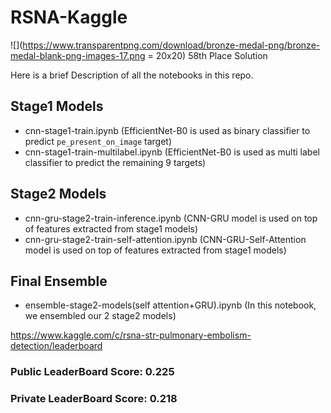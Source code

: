 # RSNA-Kaggle


![](https://www.transparentpng.com/download/bronze-medal-png/bronze-medal-blank-png-images-17.png = 20x20) 58th Place Solution


Here is a brief Description of all the notebooks in this repo.

## Stage1 Models
* cnn-stage1-train.ipynb (EfficientNet-B0 is used as binary classifier to predict `pe_present_on_image` target)
* cnn-stage1-train-multilabel.ipynb (EfficientNet-B0 is used as multi label classifier to predict the remaining 9 targets)

## Stage2 Models
* cnn-gru-stage2-train-inference.ipynb (CNN-GRU model is used on top of features extracted from stage1 models)
* cnn-gru-stage2-train-self-attention.ipynb (CNN-GRU-Self-Attention model is used on top of features extracted from stage1 models)

## Final Ensemble
* ensemble-stage2-models(self attention+GRU).ipynb (In this notebook, we ensembled our 2 stage2 models)


https://www.kaggle.com/c/rsna-str-pulmonary-embolism-detection/leaderboard

### Public LeaderBoard Score: 0.225
### Private LeaderBoard Score: 0.218
